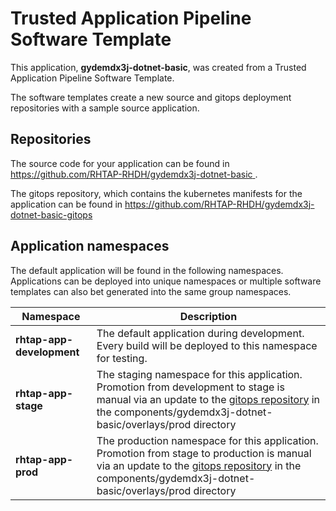 # Trusted Application Pipeline Software Template

This application, **gydemdx3j-dotnet-basic**, was created from a Trusted Application Pipeline Software Template.

The software templates create a new source and gitops deployment repositories with a sample source application. 

## Repositories

The source code for your application can be found in [https://github.com/RHTAP-RHDH/gydemdx3j-dotnet-basic ](https://github.com/RHTAP-RHDH/gydemdx3j-dotnet-basic ).
 
The gitops repository, which contains the kubernetes manifests for the application can be found in 
[https://github.com/RHTAP-RHDH/gydemdx3j-dotnet-basic-gitops ](https://github.com/RHTAP-RHDH/gydemdx3j-dotnet-basic-gitops ) 

## Application namespaces 

The default application will be found in the following namespaces. Applications can be deployed into unique namespaces or multiple software templates can also bet generated into the same group namespaces.  

|  Namespace   |  Description   |  
| -------- | -------- |   
| **rhtap-app-development** | The default application during development. Every build will be deployed to this namespace for testing. | 
| **rhtap-app-stage** | The staging namespace for this application. Promotion from development to stage is manual via an update to the [gitops repository](https://github.com/RHTAP-RHDH/gydemdx3j-dotnet-basic-gitops ) in the components/gydemdx3j-dotnet-basic/overlays/prod directory |  
| **rhtap-app-prod** | The production namespace for this application. Promotion from stage to production is manual via an update to the [gitops repository](https://github.com/RHTAP-RHDH/gydemdx3j-dotnet-basic-gitops ) in the components/gydemdx3j-dotnet-basic/overlays/prod directory | 